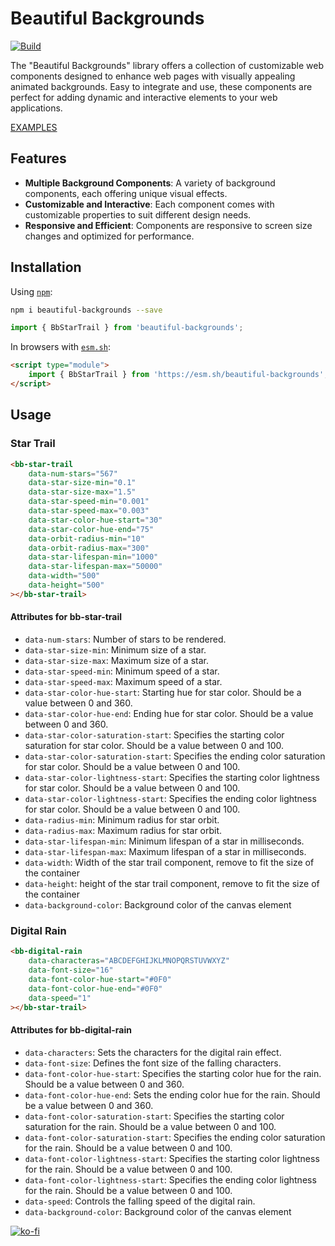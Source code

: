 # Beautiful Backgrounds

[![Build][build-badge]][build]

The "Beautiful Backgrounds" library offers a collection of customizable web components designed to enhance web pages with visually appealing animated backgrounds. Easy to integrate and use, these components are perfect for adding dynamic and interactive elements to your web applications.

[EXAMPLES][examples]

## Features

-   **Multiple Background Components**: A variety of background components, each offering unique visual effects.
-   **Customizable and Interactive**: Each component comes with customizable properties to suit different design needs.
-   **Responsive and Efficient**: Components are responsive to screen size changes and optimized for performance.

## Installation

Using [`npm`][npm]:

```sh
npm i beautiful-backgrounds --save
```

```js
import { BbStarTrail } from 'beautiful-backgrounds';
```

In browsers with [`esm.sh`][esmsh]:

```html
<script type="module">
    import { BbStarTrail } from 'https://esm.sh/beautiful-backgrounds';
</script>
```

## Usage

### Star Trail

```html
<bb-star-trail
    data-num-stars="567"
    data-star-size-min="0.1"
    data-star-size-max="1.5"
    data-star-speed-min="0.001"
    data-star-speed-max="0.003"
    data-star-color-hue-start="30"
    data-star-color-hue-end="75"
    data-orbit-radius-min="10"
    data-orbit-radius-max="300"
    data-star-lifespan-min="1000"
    data-star-lifespan-max="50000"
    data-width="500"
    data-height="500"
></bb-star-trail>
```

#### Attributes for bb-star-trail

-   `data-num-stars`: Number of stars to be rendered.
-   `data-star-size-min`: Minimum size of a star.
-   `data-star-size-max`: Maximum size of a star.
-   `data-star-speed-min`: Minimum speed of a star.
-   `data-star-speed-max`: Maximum speed of a star.
-   `data-star-color-hue-start`: Starting hue for star color. Should be a value between 0 and 360.
-   `data-star-color-hue-end`: Ending hue for star color. Should be a value between 0 and 360.
-   `data-star-color-saturation-start`: Specifies the starting color saturation for star color. Should be a value between 0 and 100.
-   `data-star-color-saturation-start`: Specifies the ending color saturation for star color. Should be a value between 0 and 100.
-   `data-star-color-lightness-start`: Specifies the starting color lightness for star color. Should be a value between 0 and 100.
-   `data-star-color-lightness-start`: Specifies the ending color lightness for star color. Should be a value between 0 and 100.
-   `data-radius-min`: Minimum radius for star orbit.
-   `data-radius-max`: Maximum radius for star orbit.
-   `data-star-lifespan-min`: Minimum lifespan of a star in milliseconds.
-   `data-star-lifespan-max`: Maximum lifespan of a star in milliseconds.
-   `data-width`: Width of the star trail component, remove to fit the size of the container
-   `data-height`: height of the star trail component, remove to fit the size of the container
-   `data-background-color`: Background color of the canvas element

### Digital Rain

```html
<bb-digital-rain
    data-characteras="ABCDEFGHIJKLMNOPQRSTUVWXYZ"
    data-font-size="16"
    data-font-color-hue-start="#0F0"
    data-font-color-hue-end="#0F0"
    data-speed="1"
></bb-star-trail>
```

#### Attributes for bb-digital-rain

-   `data-characters`: Sets the characters for the digital rain effect.
-   `data-font-size`: Defines the font size of the falling characters.
-   `data-font-color-hue-start`: Specifies the starting color hue for the rain. Should be a value between 0 and 360.
-   `data-font-color-hue-end`: Sets the ending color hue for the rain. Should be a value between 0 and 360.
-   `data-font-color-saturation-start`: Specifies the starting color saturation for the rain. Should be a value between 0 and 100.
-   `data-font-color-saturation-start`: Specifies the ending color saturation for the rain. Should be a value between 0 and 100.
-   `data-font-color-lightness-start`: Specifies the starting color lightness for the rain. Should be a value between 0 and 100.
-   `data-font-color-lightness-start`: Specifies the ending color lightness for the rain. Should be a value between 0 and 100.
-   `data-speed`: Controls the falling speed of the digital rain.
-   `data-background-color`: Background color of the canvas element

[![ko-fi](https://ko-fi.com/img/githubbutton_sm.svg)](https://ko-fi.com/A0A3QJPZ9)

<!-- Links -->

[build-badge]: https://github.com/niekes/beautiful-backgrounds/workflows/main/badge.svg

[build]: https://github.com/niekes/beautiful-backgrounds/actions

[esmsh]: https://esm.sh

[npm]: https://www.npmjs.com/package/beautiful-backgrounds

[examples]: https://codepen.io/collection/aMPozo
